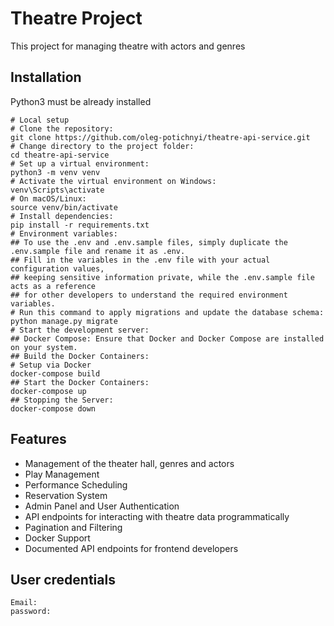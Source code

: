 # Theatre Project

This project for managing theatre with actors and genres

## Installation

Python3 must be already installed

```shell
# Local setup
# Clone the repository:
git clone https://github.com/oleg-potichnyi/theatre-api-service.git
# Change directory to the project folder:
cd theatre-api-service
# Set up a virtual environment:
python3 -m venv venv
# Activate the virtual environment on Windows:
venv\Scripts\activate
# On macOS/Linux:
source venv/bin/activate
# Install dependencies:
pip install -r requirements.txt
# Environment variables:
## To use the .env and .env.sample files, simply duplicate the .env.sample file and rename it as .env.
## Fill in the variables in the .env file with your actual configuration values, 
## keeping sensitive information private, while the .env.sample file acts as a reference
## for other developers to understand the required environment variables.
# Run this command to apply migrations and update the database schema:
python manage.py migrate
# Start the development server:
## Docker Compose: Ensure that Docker and Docker Compose are installed on your system.
## Build the Docker Containers:
# Setup via Docker
docker-compose build
## Start the Docker Containers:
docker-compose up
## Stopping the Server:
docker-compose down
```

## Features

* Management of the theater hall, genres and actors
* Play Management
* Performance Scheduling
* Reservation System
* Admin Panel and User Authentication
* API endpoints for interacting with theatre data programmatically
* Pagination and Filtering
* Docker Support
* Documented API endpoints for frontend developers

## User credentials

```shell
Email: 
password: 
```